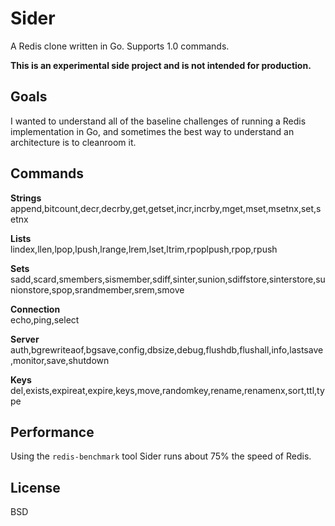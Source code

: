 Sider
=====
A Redis clone written in Go. Supports 1.0 commands.

**This is an experimental side project and is not intended for production.**


Goals
------
I wanted to understand all of the baseline challenges of running a Redis implementation in Go, and sometimes the best way to understand an architecture is to cleanroom it. 


Commands
--------
**Strings**  
append,bitcount,decr,decrby,get,getset,incr,incrby,mget,mset,msetnx,set,setnx

**Lists**  
lindex,llen,lpop,lpush,lrange,lrem,lset,ltrim,rpoplpush,rpop,rpush

**Sets**  
sadd,scard,smembers,sismember,sdiff,sinter,sunion,sdiffstore,sinterstore,sunionstore,spop,srandmember,srem,smove

**Connection**  
echo,ping,select

**Server**  
auth,bgrewriteaof,bgsave,config,dbsize,debug,flushdb,flushall,info,lastsave,monitor,save,shutdown

**Keys**  
del,exists,expireat,expire,keys,move,randomkey,rename,renamenx,sort,ttl,type


Performance
-----------
Using the `redis-benchmark` tool Sider runs about 75% the speed of Redis.


License
-------
BSD
